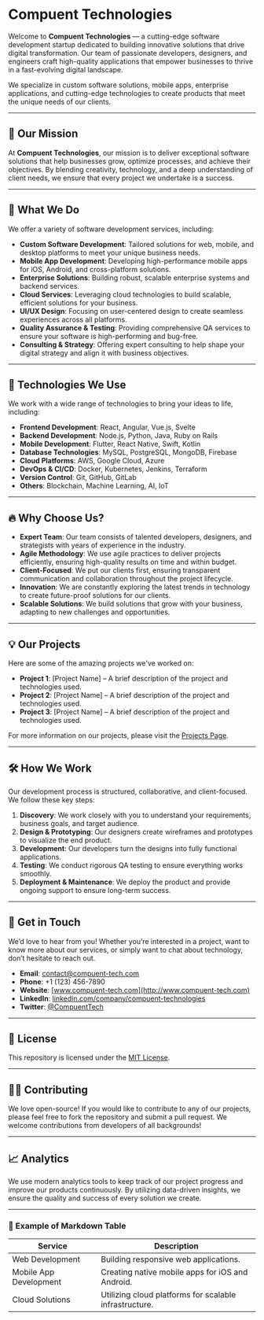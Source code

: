 # Compuent Technologies

Welcome to **Compuent Technologies** — a cutting-edge software development startup dedicated to building innovative solutions that drive digital transformation. Our team of passionate developers, designers, and engineers craft high-quality applications that empower businesses to thrive in a fast-evolving digital landscape.

We specialize in custom software solutions, mobile apps, enterprise applications, and cutting-edge technologies to create products that meet the unique needs of our clients.

---

## 🚀 Our Mission

At **Compuent Technologies**, our mission is to deliver exceptional software solutions that help businesses grow, optimize processes, and achieve their objectives. By blending creativity, technology, and a deep understanding of client needs, we ensure that every project we undertake is a success.

---

## 💼 What We Do

We offer a variety of software development services, including:

- **Custom Software Development**: Tailored solutions for web, mobile, and desktop platforms to meet your unique business needs.
- **Mobile App Development**: Developing high-performance mobile apps for iOS, Android, and cross-platform solutions.
- **Enterprise Solutions**: Building robust, scalable enterprise systems and backend services.
- **Cloud Services**: Leveraging cloud technologies to build scalable, efficient solutions for your business.
- **UI/UX Design**: Focusing on user-centered design to create seamless experiences across all platforms.
- **Quality Assurance & Testing**: Providing comprehensive QA services to ensure your software is high-performing and bug-free.
- **Consulting & Strategy**: Offering expert consulting to help shape your digital strategy and align it with business objectives.

---

## 🌟 Technologies We Use

We work with a wide range of technologies to bring your ideas to life, including:

- **Frontend Development**: React, Angular, Vue.js, Svelte
- **Backend Development**: Node.js, Python, Java, Ruby on Rails
- **Mobile Development**: Flutter, React Native, Swift, Kotlin
- **Database Technologies**: MySQL, PostgreSQL, MongoDB, Firebase
- **Cloud Platforms**: AWS, Google Cloud, Azure
- **DevOps & CI/CD**: Docker, Kubernetes, Jenkins, Terraform
- **Version Control**: Git, GitHub, GitLab
- **Others**: Blockchain, Machine Learning, AI, IoT

---

## 🔥 Why Choose Us?

- **Expert Team**: Our team consists of talented developers, designers, and strategists with years of experience in the industry.
- **Agile Methodology**: We use agile practices to deliver projects efficiently, ensuring high-quality results on time and within budget.
- **Client-Focused**: We put our clients first, ensuring transparent communication and collaboration throughout the project lifecycle.
- **Innovation**: We are constantly exploring the latest trends in technology to create future-proof solutions for our clients.
- **Scalable Solutions**: We build solutions that grow with your business, adapting to new challenges and opportunities.

---

## 💡 Our Projects

Here are some of the amazing projects we've worked on:

- **Project 1**: [Project Name] – A brief description of the project and technologies used.
- **Project 2**: [Project Name] – A brief description of the project and technologies used.
- **Project 3**: [Project Name] – A brief description of the project and technologies used.

For more information on our projects, please visit the [Projects Page](#).

---

## 🛠️ How We Work

Our development process is structured, collaborative, and client-focused. We follow these key steps:

1. **Discovery**: We work closely with you to understand your requirements, business goals, and target audience.
2. **Design & Prototyping**: Our designers create wireframes and prototypes to visualize the end product.
3. **Development**: Our developers turn the designs into fully functional applications.
4. **Testing**: We conduct rigorous QA testing to ensure everything works smoothly.
5. **Deployment & Maintenance**: We deploy the product and provide ongoing support to ensure long-term success.

---

## 🤝 Get in Touch

We’d love to hear from you! Whether you’re interested in a project, want to know more about our services, or simply want to chat about technology, don’t hesitate to reach out.

- **Email**: [contact@compuent-tech.com](mailto:contact@compuent-tech.com)
- **Phone**: +1 (123) 456-7890
- **Website**: [www.compuent-tech.com](http://www.compuent-tech.com)
- **LinkedIn**: [linkedin.com/company/compuent-technologies](https://linkedin.com/company/compuent-technologies)
- **Twitter**: [@CompuentTech](https://twitter.com/CompuentTech)

---

## 📄 License

This repository is licensed under the [MIT License](LICENSE).

---

## 🧑‍💻 Contributing

We love open-source! If you would like to contribute to any of our projects, please feel free to fork the repository and submit a pull request. We welcome contributions from developers of all backgrounds!

---

## 📈 Analytics

We use modern analytics tools to keep track of our project progress and improve our products continuously. By utilizing data-driven insights, we ensure the quality and success of every solution we create.

---

### 📝 Example of Markdown Table

| Service             | Description                       |
|---------------------|-----------------------------------|
| Web Development     | Building responsive web applications. |
| Mobile App Development | Creating native mobile apps for iOS and Android. |
| Cloud Solutions     | Utilizing cloud platforms for scalable infrastructure. |
